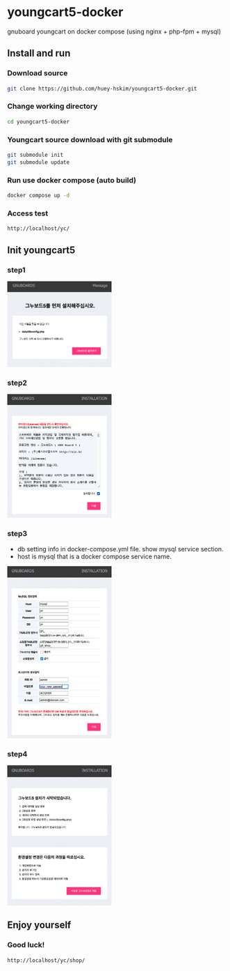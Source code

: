 # youngcart5-docker
gnuboard youngcart on docker compose (using nginx + php-fpm + mysql)

## Install and run
### Download source
```sh
git clone https://github.com/huey-hskim/youngcart5-docker.git
```

### Change working directory
```sh
cd youngcart5-docker
```

### Youngcart source download with git submodule
```sh
git submodule init
git submodule update
```

### Run use docker compose (auto build)
```sh
docker compose up -d
```

### Access test
```
http://localhost/yc/
```

## Init youngcart5
### step1
<img src="./res.d/install_gnuboard/install_01_ready.png" width="240px" alt="install ready"></img>
### step2
<img src="./res.d/install_gnuboard/install_02_license_agreement.png" width="240px" alt="license agreement"></img>
### step3
* db setting info in docker-compose.yml file. show mysql service section.
* host is mysql that is a docker compose service name.

<img src="./res.d/install_gnuboard/install_03_dbinfo.png" width="240px" alt="db info setting"></img>
### step4
<img src="./res.d/install_gnuboard/install_04_complete.png" width="240px" alt="complete"></img>

## Enjoy yourself
### Good luck!
```
http://localhost/yc/shop/
```
